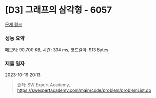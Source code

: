 # [D3] 그래프의 삼각형 - 6057 

[문제 링크](https://swexpertacademy.com/main/code/problem/problemDetail.do?contestProbId=AWbHcWd6AFcDFAV0) 

### 성능 요약

메모리: 90,700 KB, 시간: 334 ms, 코드길이: 913 Bytes

### 제출 일자

2023-10-19 20:13



> 출처: SW Expert Academy, https://swexpertacademy.com/main/code/problem/problemList.do